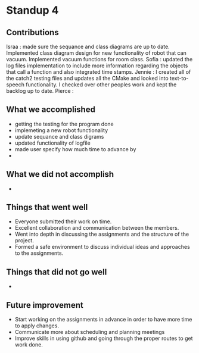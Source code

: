  
# Standup 4
## Contributions 

Israa : made sure the sequance and class diagrams are up to date. Implemented class diagram design for new functionality of robot that can vacuum.
Implemented vacuum functions for room class.
Sofia : updated the log files implementation to include more information regarding the objects that call a function and also integrated time stamps.
Jennie : I created all of the catch2 testing files and updates all the CMake and looked into text-to-speech functionality. I checked over other peoples work and kept the backlog up to date.
Pierce :  

## What we accomplished
- getting the testing for the program done 
- implemeting a new robot functionality 
- update sequance and class digrams 
- updated functionality of logfile
- made user specify how much time to advance by
- 

## What we did not accomplish
- 

## Things that went well
- Everyone submitted their work on time.
- Excellent collaboration and communication between the members.
- Went into depth in discussing the assignments and the structure of the project.
- Formed a safe environment to discuss individual ideas and approaches to the assignments.

## Things that did not go well
- 

## Future improvement 
- Start working on the assignments in advance in order to have more time to apply changes.
- Communicate more about scheduling and planning meetings
- Improve skills in using github and going through the proper routes to get work done.
